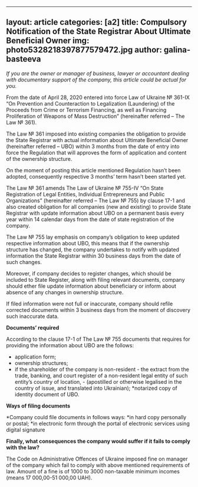 
---
layout: article
categories: [a2]
title: Compulsory Notification of the State Registrar About Ultimate Beneficial Owner
img: photo5328218397877579472.jpg
author: galina-basteeva
---

*If you are the owner or manager of business, lawyer or accountant dealing with documentary support of the company, this article 
could be actual for you.*

From the date of April 28, 2020 entered into force Law of Ukraine № 361-IX “On Prevention and Counteraction to Legalization (Laundering)
of the Proceeds from Crime or Terrorism Financing, as well as Financing Proliferation of Weapons of Mass Destruction” (hereinafter
referred – The Law № 361).

The Law № 361 imposed into existing companies the obligation to provide the State Registrar with actual information about Ultimate
Beneficial Owner (hereinafter referred – UBO) within 3 months from the date of entry into force the Regulation that will approves the 
form of application and content of the ownership structure. 

On the moment of posting this article mentioned Regulation hasn’t been adopted, consequently respective 3 months’ term hasn’t been 
started yet.

The Law № 361 amends The Law of Ukraine № 755-IV “On State Registration of Legal Entities, Individual Entrepreneurs and Public 
Organizations” (hereinafter referred – The Law № 755) by clause 17-1 and also created obligation for all companies (new and existing) 
to provide State Registrar with update information about UBO on a permanent basis every year within 14 calendar days from the date of 
state registration of the company.

The Law № 755 lay emphasis on company’s obligation to keep updated respective information about UBO, this means that if the ownership
structure has changed, the company undertakes to notify with updated information the State Registrar within 30 business days from the 
date of such changes.

Moreover, if company decides to register changes, which should be included to State Register, along with filing relevant documents,
company should ether file update information about beneficiary or inform about absence of any changes in ownership structure. 

If filed information were not full or inaccurate, company should refile corrected documents within 3 business days from the moment of 
discovery such inaccurate data.

**Documents’ required**

According to the clause 17-1 of The Law № 755 documents that requires for providing the information about UBO are the follows:

* application form;
* ownership structures;
* if the shareholder of the company is non-resident - the extract from the trade, banking, and court register of a non-resident legal 
entity of such entity’s country of location, - (apostilled or otherwise legalised in the country of issue, and translated into Ukrainian);
*notarized copy of identity document of UBO.

**Ways of filing documents**

*Company could file documents in follows ways: 
*in hard copy personally or postal;
*in electronic form through the portal of electronic services using digital signature 

**Finally, what consequences the company would suffer if it fails to comply with the law?**

The Code on Administrative Offences of Ukraine imposed fine on manager of the company which fail to comply with above mentioned 
requirements of law. 
Amount of a fine is of 1000 to 3000 non-taxable minimum incomes (means 17 000,00-51 000,00 UAH).

